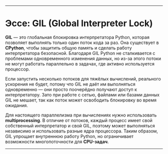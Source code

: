 
---

# Эссе: GIL (Global Interpreter Lock)

**GIL** — это глобальная блокировка интерпретатора Python, которая позволяет выполнять только один поток кода за раз.
Она существует в **CPython**, чтобы защитить общую память и сделать работу интерпретатора безопасной. Благодаря GIL Python не сталкивается с проблемами одновременного изменения данных, но из-за этого потоки не могут работать параллельно в задачах, где активно используется процессор.

Если запустить несколько потоков для тяжёлых вычислений, реального ускорения не будет, потому что GIL не даёт им выполняться одновременно — они просто поочерёдно получают доступ к интерпретатору.
Зато при работе с сетью, файлами или базами данных GIL не мешает, так как поток может освободить блокировку во время ожидания.

Для настоящего параллелизма при вычислениях нужно использовать **multiprocessing**.
В отличие от потоков, каждый процесс имеет свой собственный интерпретатор и свой GIL, поэтому может выполняться независимо и использовать разные ядра процессора.
Таким образом, GIL упрощает внутреннюю работу Python, но ограничивает возможности многопоточности для **CPU-задач**.

---
